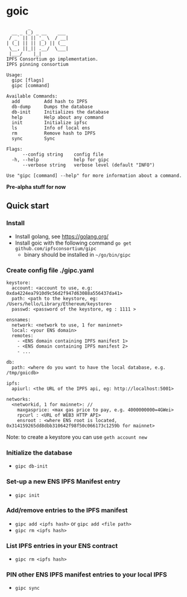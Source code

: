 # goic

```
        _
  __ _ (_) _ __    ___
 / _` || || '_ \  / __|
| (_| || || |_) || (__
 \__, ||_|| .__/  \___|
 |___/    |_|
IPFS Consortium go implementation.
IPFS pinning consortium

Usage:
  gipc [flags]
  gipc [command]

Available Commands:
  add         Add hash to IPFS
  db-dump     Dumps the database
  db-init     Initializes the database
  help        Help about any command
  init        Initialize ipfsc
  ls          Info of local ens
  rm          Remove hash to IPFS
  sync        Sync

Flags:
      --config string    config file
  -h, --help             help for gipc
      --verbose string   verbose level (default "INFO")

Use "gipc [command] --help" for more information about a command.
```


**Pre-alpha stuff for now**

## Quick start

### Install 

- Install golang, see https://golang.org/
- Install goic with the following command `go get github.com/ipfsconsortium/gipc`
  - binary should be installed in `~/go/bin/gipc`

### Create config file ./gipc.yaml

```
keystore:
  account: <account to use, e.g: 0xda4224ea7910d9c56d2f947d63088a556437da41>
  path: <path to the keystore, eg: /Users/hello/Library/Ethereum/keystore>
  passwd: <password of the keystore, eg : 1111 >

ensnames:
  network: <network to use, 1 for maninnet>
  local: <your ENS domain>
  remotes:
    - <ENS domain containing IPFS manifest 1>
    - <ENS domain containing IPFS manifest 2>
    - ...

db:
  path: <where do you want to have the local database, e.g. /tmp/goicdb>

ipfs:
  apiurl: <the URL of the IPFS api, eg: http://localhost:5001>

networks:
  <networkid, 1 for mainnet>: //
    maxgasprice: <max gas price to pay, e.g. 4000000000=4GWei>
    rpcurl : <URL of WEB3 HTTP API>  
    ensroot : <where ENS root is located, 0x314159265dd8dbb310642f98f50c066173c1259b for mainnet>
```

Note:  to create a keystore you can use `geth account new`

### Initialize the database

- `gipc db-init` 

### Set-up a new ENS IPFS Manifest entry

- `gipc init`

### Add/remove entries to the IPFS manifest

- `gipc add <ipfs hash>` or `gipc add <file path>`
- `gipc rm <ipfs hash>` 
 
### List IPFS entries in your ENS contract

- `gipc rm <ipfs hash>` 

### PIN other ENS IPFS manifest entries to your local IPFS

- `gipc sync` 






